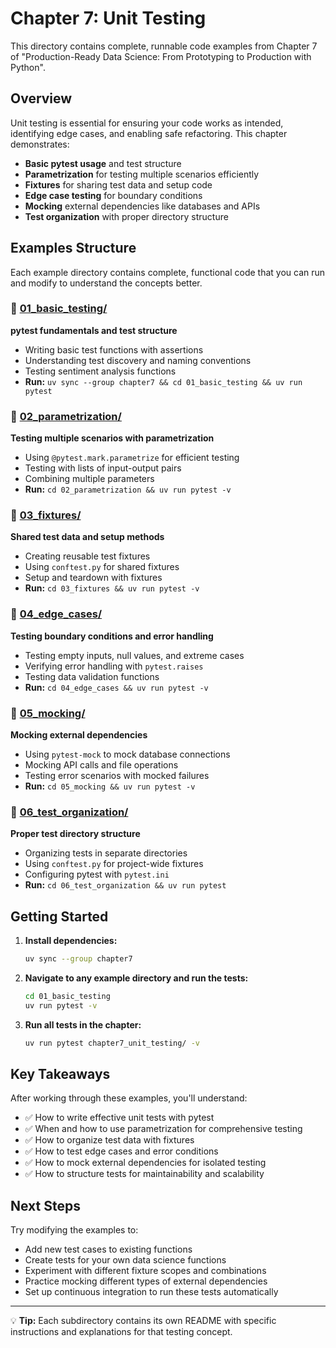 # Chapter 7: Unit Testing

This directory contains complete, runnable code examples from Chapter 7 of "Production-Ready Data Science: From Prototyping to Production with Python".

## Overview

Unit testing is essential for ensuring your code works as intended, identifying edge cases, and enabling safe refactoring. This chapter demonstrates:

- **Basic pytest usage** and test structure
- **Parametrization** for testing multiple scenarios efficiently
- **Fixtures** for sharing test data and setup code
- **Edge case testing** for boundary conditions
- **Mocking** external dependencies like databases and APIs
- **Test organization** with proper directory structure

## Examples Structure

Each example directory contains complete, functional code that you can run and modify to understand the concepts better.

### 📁 [01_basic_testing/](01_basic_testing/)
**pytest fundamentals and test structure**
- Writing basic test functions with assertions
- Understanding test discovery and naming conventions
- Testing sentiment analysis functions
- **Run:** `uv sync --group chapter7 && cd 01_basic_testing && uv run pytest`

### 📁 [02_parametrization/](02_parametrization/)
**Testing multiple scenarios with parametrization**
- Using `@pytest.mark.parametrize` for efficient testing
- Testing with lists of input-output pairs
- Combining multiple parameters
- **Run:** `cd 02_parametrization && uv run pytest -v`

### 📁 [03_fixtures/](03_fixtures/)
**Shared test data and setup methods**
- Creating reusable test fixtures
- Using `conftest.py` for shared fixtures
- Setup and teardown with fixtures
- **Run:** `cd 03_fixtures && uv run pytest -v`

### 📁 [04_edge_cases/](04_edge_cases/)
**Testing boundary conditions and error handling**
- Testing empty inputs, null values, and extreme cases
- Verifying error handling with `pytest.raises`
- Testing data validation functions
- **Run:** `cd 04_edge_cases && uv run pytest -v`

### 📁 [05_mocking/](05_mocking/)
**Mocking external dependencies**
- Using `pytest-mock` to mock database connections
- Mocking API calls and file operations
- Testing error scenarios with mocked failures
- **Run:** `cd 05_mocking && uv run pytest -v`

### 📁 [06_test_organization/](06_test_organization/)
**Proper test directory structure**
- Organizing tests in separate directories
- Using `conftest.py` for project-wide fixtures
- Configuring pytest with `pytest.ini`
- **Run:** `cd 06_test_organization && uv run pytest`

## Getting Started

1. **Install dependencies:**
   ```bash
   uv sync --group chapter7
   ```

2. **Navigate to any example directory and run the tests:**
   ```bash
   cd 01_basic_testing
   uv run pytest -v
   ```

3. **Run all tests in the chapter:**
   ```bash
   uv run pytest chapter7_unit_testing/ -v
   ```

## Key Takeaways

After working through these examples, you'll understand:

- ✅ How to write effective unit tests with pytest
- ✅ When and how to use parametrization for comprehensive testing
- ✅ How to organize test data with fixtures
- ✅ How to test edge cases and error conditions
- ✅ How to mock external dependencies for isolated testing
- ✅ How to structure tests for maintainability and scalability

## Next Steps

Try modifying the examples to:
- Add new test cases to existing functions
- Create tests for your own data science functions
- Experiment with different fixture scopes and combinations
- Practice mocking different types of external dependencies
- Set up continuous integration to run these tests automatically

---

💡 **Tip:** Each subdirectory contains its own README with specific instructions and explanations for that testing concept.